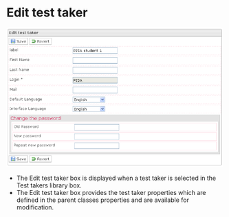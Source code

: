 <!--
parent:
    title: Manage_Test_Takers
author:
    - 'Jérôme Bogaerts'
created_at: '2012-03-29 16:50:02'
updated_at: '2013-03-13 13:41:57'
tags:
    - 'Manage Test Takers'
-->

Edit test taker
===============

![](../resources/testtakers-edit.png)

-   The Edit test taker box is displayed when a test taker is selected in the Test takers library box.
-   The Edit test taker box provides the test taker properties which are defined in the parent classes properties and are available for modification.

